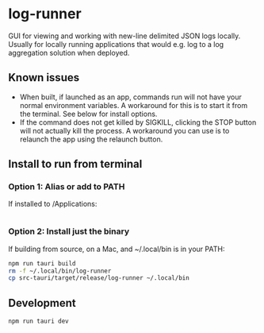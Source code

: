 # log-runner

GUI for viewing and working with new-line delimited JSON logs locally.
Usually for locally running applications that would e.g. log to a log aggregation solution when deployed.

## Known issues

- When built, if launched as an app, commands run will not have your normal environment variables.
  A workaround for this is to start it from the terminal. See below for install options.
- If the command does not get killed by SIGKILL, clicking the STOP button will not actually kill the process.
  A workaround you can use is to relaunch the app using the relaunch button.

## Install to run from terminal

### Option 1: Alias or add to PATH

If installed to /Applications:

```bash
```

### Option 2: Install just the binary

If building from source, on a Mac, and ~/.local/bin is in your PATH:

```bash
npm run tauri build
rm -f ~/.local/bin/log-runner
cp src-tauri/target/release/log-runner ~/.local/bin
```

## Development

```bash
npm run tauri dev
```
